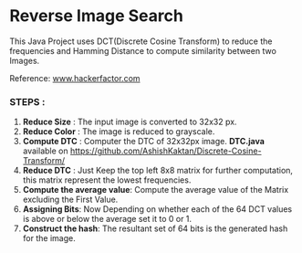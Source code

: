 Reverse Image Search
====================

This Java Project uses DCT(Discrete Cosine Transform) to reduce the frequencies and Hamming Distance to compute similarity between two Images.

Reference: www.hackerfactor.com

### STEPS  :

1. **Reduce Size** : The input image is converted to 32x32 px.
2. **Reduce Color** : The image is reduced to grayscale.
3. **Compute DTC** : Computer the DTC of 32x32px image.  **DTC.java** available on https://github.com/AshishKaktan/Discrete-Cosine-Transform/
4. **Reduce DTC** : Just Keep the top left 8x8 matrix for further computation, this matrix represent the lowest frequencies.
5. **Compute the average value**: Compute the average value of the Matrix excluding the First Value.
6. **Assigning Bits**: Now Depending on whether each of the 64 DCT values is above or below the average set it to 0 or 1.
7. **Construct the hash**: The resultant set of 64 bits is the generated hash for the image.

